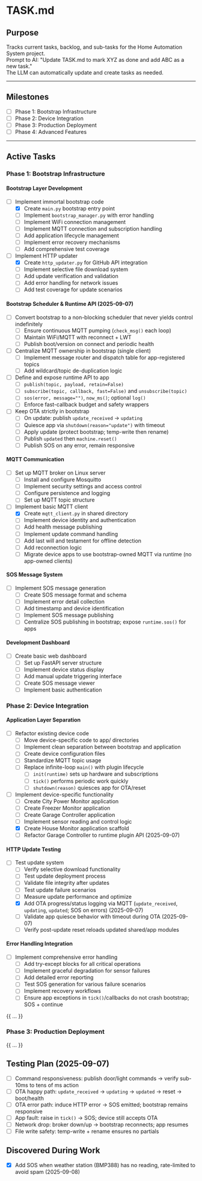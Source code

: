 # TASK.md

## Purpose

Tracks current tasks, backlog, and sub-tasks for the Home Automation System project.  
Prompt to AI: "Update TASK.md to mark XYZ as done and add ABC as a new task."  
The LLM can automatically update and create tasks as needed.

---

## Milestones

- [ ] Phase 1: Bootstrap Infrastructure
- [ ] Phase 2: Device Integration
- [ ] Phase 3: Production Deployment
- [ ] Phase 4: Advanced Features

---

## Active Tasks

### Phase 1: Bootstrap Infrastructure

#### Bootstrap Layer Development
- [ ] Implement immortal bootstrap code
  - [x] Create `main.py` bootstrap entry point
  - [ ] Implement `bootstrap_manager.py` with error handling
  - [ ] Implement WiFi connection management
  - [ ] Implement MQTT connection and subscription handling
  - [ ] Add application lifecycle management
  - [ ] Implement error recovery mechanisms
  - [ ] Add comprehensive test coverage

- [ ] Implement HTTP updater
  - [x] Create `http_updater.py` for GitHub API integration
  - [ ] Implement selective file download system
  - [ ] Add update verification and validation
  - [ ] Add error handling for network issues
  - [ ] Add test coverage for update scenarios

#### Bootstrap Scheduler & Runtime API (2025-09-07)
- [ ] Convert bootstrap to a non-blocking scheduler that never yields control indefinitely
  - [ ] Ensure continuous MQTT pumping (`check_msg()` each loop)
  - [ ] Maintain WiFi/MQTT with reconnect + LWT
  - [ ] Publish boot/version on connect and periodic health
- [ ] Centralize MQTT ownership in bootstrap (single client)
  - [ ] Implement message router and dispatch table for app-registered topics
  - [ ] Add wildcard/topic de-duplication logic
- [ ] Define and expose runtime API to app
  - [ ] `publish(topic, payload, retain=False)`
  - [ ] `subscribe(topic, callback, fast=False)` and `unsubscribe(topic)`
  - [ ] `sos(error, message="")`, `now_ms()`; optional `log()`
  - [ ] Enforce fast-callback budget and safety wrappers
- [ ] Keep OTA strictly in bootstrap
  - [ ] On update: publish `update_received` → `updating`
  - [ ] Quiesce app via `shutdown(reason="update")` with timeout
  - [ ] Apply update (protect bootstrap; temp-write then rename)
  - [ ] Publish `updated` then `machine.reset()`
  - [ ] Publish SOS on any error, remain responsive

#### MQTT Communication
- [ ] Set up MQTT broker on Linux server
  - [ ] Install and configure Mosquitto
  - [ ] Implement security settings and access control
  - [ ] Configure persistence and logging
  - [ ] Set up MQTT topic structure

- [ ] Implement basic MQTT client
  - [x] Create `mqtt_client.py` in shared directory
  - [ ] Implement device identity and authentication
  - [ ] Add health message publishing
  - [ ] Implement update command handling
  - [ ] Add last will and testament for offline detection
  - [ ] Add reconnection logic
  - [ ] Migrate device apps to use bootstrap-owned MQTT via runtime (no app-owned clients)

#### SOS Message System
- [ ] Implement SOS message generation
  - [ ] Create SOS message format and schema
  - [ ] Implement error detail collection
  - [ ] Add timestamp and device identification
  - [ ] Implement SOS message publishing
  - [ ] Centralize SOS publishing in bootstrap; expose `runtime.sos()` for apps

#### Development Dashboard
- [ ] Create basic web dashboard
  - [ ] Set up FastAPI server structure
  - [ ] Implement device status display
  - [ ] Add manual update triggering interface
  - [ ] Create SOS message viewer
  - [ ] Implement basic authentication

### Phase 2: Device Integration

#### Application Layer Separation
- [ ] Refactor existing device code
  - [ ] Move device-specific code to app/ directories
  - [ ] Implement clean separation between bootstrap and application
  - [ ] Create device configuration files
  - [ ] Standardize MQTT topic usage
  - [ ] Replace infinite-loop `main()` with plugin lifecycle
    - [ ] `init(runtime)` sets up hardware and subscriptions
    - [ ] `tick()` performs periodic work quickly
    - [ ] `shutdown(reason)` quiesces app for OTA/reset

- [ ] Implement device-specific functionality
  - [ ] Create City Power Monitor application
  - [ ] Create Freezer Monitor application
  - [ ] Create Garage Controller application
  - [ ] Implement sensor reading and control logic
  - [x] Create House Monitor application scaffold
  - [ ] Refactor Garage Controller to runtime plugin API (2025-09-07)

#### HTTP Update Testing
- [ ] Test update system
  - [ ] Verify selective download functionality
  - [ ] Test update deployment process
  - [ ] Validate file integrity after updates
  - [ ] Test update failure scenarios
  - [ ] Measure update performance and optimize
  - [x] Add OTA progress/status logging via MQTT (`update_received`, `updating`, `updated`; SOS on errors) (2025-09-07)
  - [ ] Validate app quiesce behavior with timeout during OTA (2025-09-07)
  - [ ] Verify post-update reset reloads updated shared/app modules

#### Error Handling Integration
- [ ] Implement comprehensive error handling
  - [ ] Add try-except blocks for all critical operations
  - [ ] Implement graceful degradation for sensor failures
  - [ ] Add detailed error reporting
  - [ ] Test SOS generation for various failure scenarios
  - [ ] Implement recovery workflows
  - [ ] Ensure app exceptions in `tick()`/callbacks do not crash bootstrap; SOS + continue

{{ ... }}
### Phase 3: Production Deployment
{{ ... }}

## Testing Plan (2025-09-07)
- [ ] Command responsiveness: publish door/light commands → verify sub-10ms to tens of ms action
- [ ] OTA happy path: `update_received` → `updating` → `updated` → reset → boot/health
- [ ] OTA error path: induce HTTP error → SOS emitted; bootstrap remains responsive
- [ ] App fault: raise in `tick()` → SOS; device still accepts OTA
- [ ] Network drop: broker down/up → bootstrap reconnects; app resumes
- [ ] File write safety: temp-write + rename ensures no partials

## Discovered During Work

- [x] Add SOS when weather station (BMP388) has no reading, rate-limited to avoid spam (2025-09-08)
